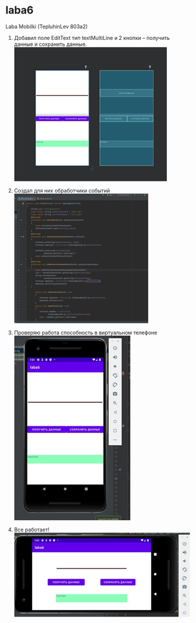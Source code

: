 # laba6
Laba Mobilki (TepluhinLev 803a2)

1.	Добавил поле EditText тип textMultiLine и 2 кнопки – получить данные и сохранить данные.
![Screenshot](1.jpg)

2.	Создал для них обработчики событий
![Screenshot](2.jpg)

3.	Проверяю работа способность в виртуальном телефоне
![Screenshot](3.jpg)

4.	Все работает! 
![Screenshot](4.jpg)
